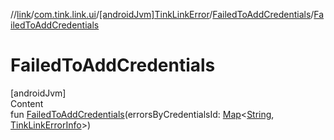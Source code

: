 //[link](../../../index.md)/[com.tink.link.ui](../../index.md)/[[androidJvm]TinkLinkError](../index.md)/[FailedToAddCredentials](index.md)/[FailedToAddCredentials](-failed-to-add-credentials.md)



# FailedToAddCredentials  
[androidJvm]  
Content  
fun [FailedToAddCredentials](-failed-to-add-credentials.md)(errorsByCredentialsId: [Map](https://kotlinlang.org/api/latest/jvm/stdlib/kotlin.collections/-map/index.html)<[String](https://kotlinlang.org/api/latest/jvm/stdlib/kotlin/-string/index.html), [TinkLinkErrorInfo](../../[android-jvm]-tink-link-error-info/index.md)>)  



